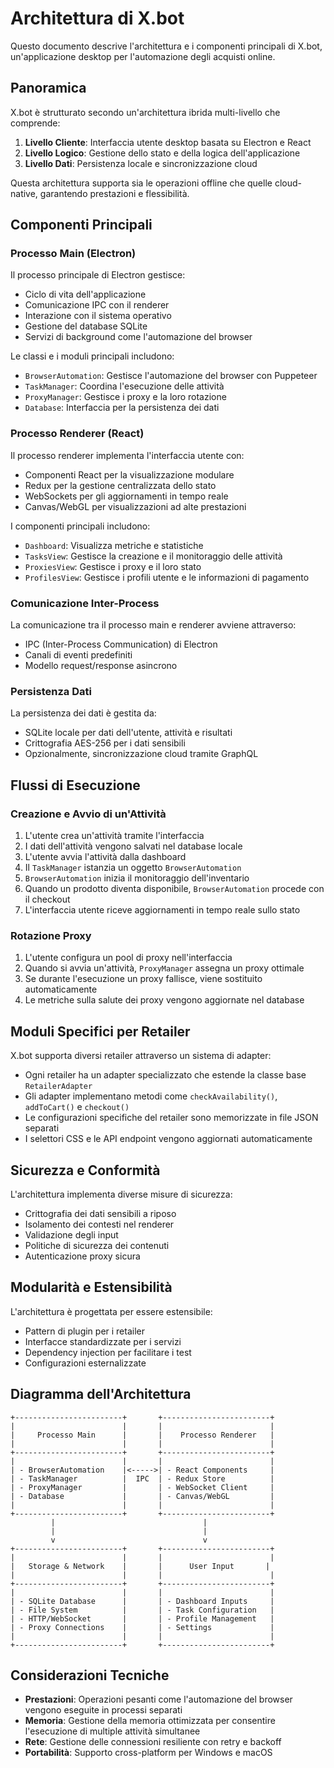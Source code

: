 # Architettura di X.bot

Questo documento descrive l'architettura e i componenti principali di X.bot, un'applicazione desktop per l'automazione degli acquisti online.

## Panoramica

X.bot è strutturato secondo un'architettura ibrida multi-livello che comprende:

1. **Livello Cliente**: Interfaccia utente desktop basata su Electron e React
2. **Livello Logico**: Gestione dello stato e della logica dell'applicazione
3. **Livello Dati**: Persistenza locale e sincronizzazione cloud

Questa architettura supporta sia le operazioni offline che quelle cloud-native, garantendo prestazioni e flessibilità.

## Componenti Principali

### Processo Main (Electron)

Il processo principale di Electron gestisce:

- Ciclo di vita dell'applicazione
- Comunicazione IPC con il renderer
- Interazione con il sistema operativo
- Gestione del database SQLite
- Servizi di background come l'automazione del browser

Le classi e i moduli principali includono:
- `BrowserAutomation`: Gestisce l'automazione del browser con Puppeteer
- `TaskManager`: Coordina l'esecuzione delle attività
- `ProxyManager`: Gestisce i proxy e la loro rotazione
- `Database`: Interfaccia per la persistenza dei dati

### Processo Renderer (React)

Il processo renderer implementa l'interfaccia utente con:

- Componenti React per la visualizzazione modulare
- Redux per la gestione centralizzata dello stato
- WebSockets per gli aggiornamenti in tempo reale
- Canvas/WebGL per visualizzazioni ad alte prestazioni

I componenti principali includono:
- `Dashboard`: Visualizza metriche e statistiche
- `TasksView`: Gestisce la creazione e il monitoraggio delle attività
- `ProxiesView`: Gestisce i proxy e il loro stato
- `ProfilesView`: Gestisce i profili utente e le informazioni di pagamento

### Comunicazione Inter-Process

La comunicazione tra il processo main e renderer avviene attraverso:

- IPC (Inter-Process Communication) di Electron
- Canali di eventi predefiniti
- Modello request/response asincrono

### Persistenza Dati

La persistenza dei dati è gestita da:

- SQLite locale per dati dell'utente, attività e risultati
- Crittografia AES-256 per i dati sensibili
- Opzionalmente, sincronizzazione cloud tramite GraphQL

## Flussi di Esecuzione

### Creazione e Avvio di un'Attività

1. L'utente crea un'attività tramite l'interfaccia
2. I dati dell'attività vengono salvati nel database locale
3. L'utente avvia l'attività dalla dashboard
4. Il `TaskManager` istanzia un oggetto `BrowserAutomation`
5. `BrowserAutomation` inizia il monitoraggio dell'inventario
6. Quando un prodotto diventa disponibile, `BrowserAutomation` procede con il checkout
7. L'interfaccia utente riceve aggiornamenti in tempo reale sullo stato

### Rotazione Proxy

1. L'utente configura un pool di proxy nell'interfaccia
2. Quando si avvia un'attività, `ProxyManager` assegna un proxy ottimale
3. Se durante l'esecuzione un proxy fallisce, viene sostituito automaticamente
4. Le metriche sulla salute dei proxy vengono aggiornate nel database

## Moduli Specifici per Retailer

X.bot supporta diversi retailer attraverso un sistema di adapter:

- Ogni retailer ha un adapter specializzato che estende la classe base `RetailerAdapter`
- Gli adapter implementano metodi come `checkAvailability()`, `addToCart()` e `checkout()`
- Le configurazioni specifiche del retailer sono memorizzate in file JSON separati
- I selettori CSS e le API endpoint vengono aggiornati automaticamente

## Sicurezza e Conformità

L'architettura implementa diverse misure di sicurezza:

- Crittografia dei dati sensibili a riposo
- Isolamento dei contesti nel renderer
- Validazione degli input
- Politiche di sicurezza dei contenuti
- Autenticazione proxy sicura

## Modularità e Estensibilità

L'architettura è progettata per essere estensibile:

- Pattern di plugin per i retailer
- Interfacce standardizzate per i servizi
- Dependency injection per facilitare i test
- Configurazioni esternalizzate

## Diagramma dell'Architettura

```
+------------------------+       +------------------------+
|                        |       |                        |
|     Processo Main      |       |    Processo Renderer   |
|                        |       |                        |
+------------------------+       +------------------------+
|                        |       |                        |
| - BrowserAutomation    |<----->| - React Components     |
| - TaskManager          |  IPC  | - Redux Store          |
| - ProxyManager         |       | - WebSocket Client     |
| - Database             |       | - Canvas/WebGL         |
|                        |       |                        |
+------------------------+       +------------------------+
         |                                 |
         |                                 |
         v                                 v
+------------------------+       +------------------------+
|                        |       |                        |
|   Storage & Network    |       |      User Input       |
|                        |       |                        |
+------------------------+       +------------------------+
|                        |       |                        |
| - SQLite Database      |       | - Dashboard Inputs     |
| - File System          |       | - Task Configuration   |
| - HTTP/WebSocket       |       | - Profile Management   |
| - Proxy Connections    |       | - Settings             |
|                        |       |                        |
+------------------------+       +------------------------+
```

## Considerazioni Tecniche

- **Prestazioni**: Operazioni pesanti come l'automazione del browser vengono eseguite in processi separati
- **Memoria**: Gestione della memoria ottimizzata per consentire l'esecuzione di multiple attività simultanee
- **Rete**: Gestione delle connessioni resiliente con retry e backoff
- **Portabilità**: Supporto cross-platform per Windows e macOS